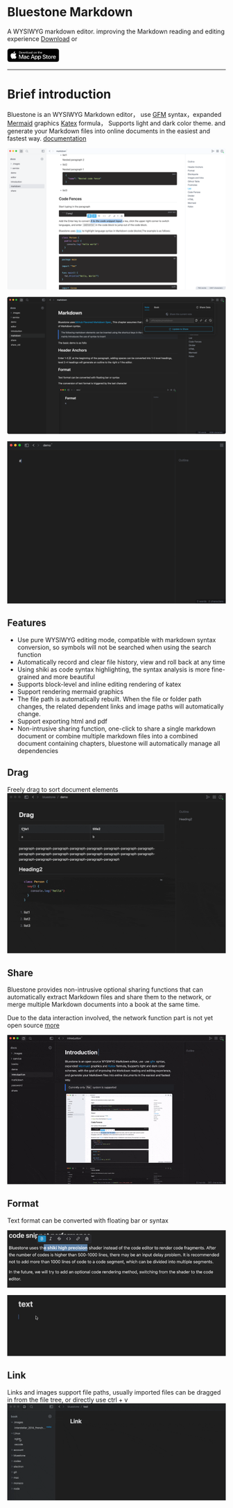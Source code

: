 # Bluestone Markdown
A WYSIWYG markdown editor. improving the Markdown reading and editing experience [Download](https://github.com/1943time/bluestone/releases/latest) or

<a href="https://apps.apple.com/us/app/bluestone-markdown/id6451391474"><img src="docs/assets/mac-store.svg" style="width:120px"/><a>

***

# Brief introduction

Bluestone is an WYSIWYG Markdown editor，
use [GFM](https://github.github.com/gfm/) syntax，expanded [Mermaid](https://mermaid.js.org/) graphics [Katex](https://katex.org/) formula，
Supports light and dark color theme. and generate your Markdown files into online documents in the easiest and fastest way.
[documentation](https://pb.bluemd.me/official/book/docs/introduction)

![](./docs/assets/d1.png)

![](./docs/assets/d2.png)

![](./docs/assets/syntax.gif)

## Features
- Use pure WYSIWYG editing mode, compatible with markdown syntax conversion, so symbols will not be searched when using the search function
- Automatically record and clear file history, view and roll back at any time
- Using shiki as code syntax highlighting, the syntax analysis is more fine-grained and more beautiful
- Supports block-level and inline editing rendering of katex
- Support rendering mermaid graphics
- The file path is automatically rebuilt. When the file or folder path changes, the related dependent links and image paths will automatically change.
- Support exporting html and pdf
- Non-intrusive sharing function, one-click to share a single markdown document or combine multiple markdown files into a combined document containing chapters, bluestone will automatically manage all dependencies

## Drag
Freely drag to sort document elements
![](./docs/assets/drag.gif)

## Share

Bluestone provides non-intrusive optional sharing functions that can automatically extract Markdown files and share them to the network,
or merge multiple Markdown documents into a book at the same time.

Due to the data interaction involved,
the network function part is not yet open source
[more](https://pb.bluemd.me/official/book/docs/share)


![](./docs/assets/share.gif)

## Format

Text format can be converted with floating bar or syntax

![](./docs/assets/text.png)

![](./docs/assets/test1.gif)

## Link
Links and images support file paths, usually imported files can be dragged in from the file tree, or directly use ctrl + v
![](./docs/assets/link.gif)




